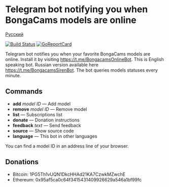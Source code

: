 Telegram bot notifying you when BongaCams models are online
===========================================================

[Русский](README.md)

[![Build Status](https://travis-ci.org/bcmk/bcb.png)](https://travis-ci.org/bcmk/bcb)
[![GoReportCard](http://goreportcard.com/badge/bcmk/bcb)](http://goreportcard.com/report/bcmk/bcb)

Telegram bot notifies you when your favorite BongaCams models are online.
Install it by visiting https://t.me/BongacamsOnlineBot.
This is English speaking bot. Russian version available here https://t.me/BongacamsSirenBot.
The bot queries models statuses every minute.

Commands
--------

* __add__ _model ID_ — Add model
* __remove__ _model ID_ — Remove model
* __list__ — Subscriptions list
* __donate__ — Donation instructions
* __feedback__ _text_ — Send feedback
* __source__ — Show source code
* __language__ — This bot in other languages

You can find a model ID in an address line of your browser.

Donations
---------

* Bitcoin: 1PG5Th1vUQN1DkcHHAd21KA7CzwkMZwchE
* Ethereum: 0x95af5ca0c64f3415431409926629a546a1bf99fc
